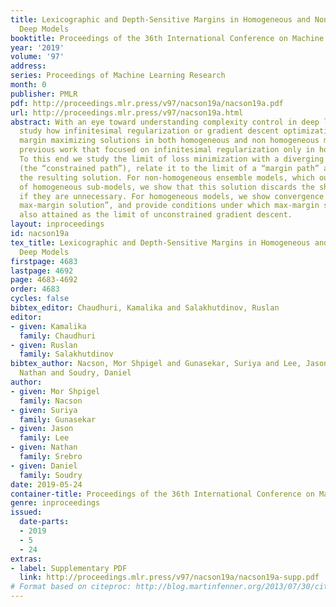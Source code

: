 ```yaml
---
title: Lexicographic and Depth-Sensitive Margins in Homogeneous and Non-Homogeneous
  Deep Models
booktitle: Proceedings of the 36th International Conference on Machine Learning
year: '2019'
volume: '97'
address: 
series: Proceedings of Machine Learning Research
month: 0
publisher: PMLR
pdf: http://proceedings.mlr.press/v97/nacson19a/nacson19a.pdf
url: http://proceedings.mlr.press/v97/nacson19a.html
abstract: With an eye toward understanding complexity control in deep learning, we
  study how infinitesimal regularization or gradient descent optimization lead to
  margin maximizing solutions in both homogeneous and non homogeneous models, extending
  previous work that focused on infinitesimal regularization only in homogeneous models.
  To this end we study the limit of loss minimization with a diverging norm constraint
  (the “constrained path”), relate it to the limit of a “margin path” and characterize
  the resulting solution. For non-homogeneous ensemble models, which output is a sum
  of homogeneous sub-models, we show that this solution discards the shallowest sub-models
  if they are unnecessary. For homogeneous models, we show convergence to a “lexicographic
  max-margin solution”, and provide conditions under which max-margin solutions are
  also attained as the limit of unconstrained gradient descent.
layout: inproceedings
id: nacson19a
tex_title: Lexicographic and Depth-Sensitive Margins in Homogeneous and Non-Homogeneous
  Deep Models
firstpage: 4683
lastpage: 4692
page: 4683-4692
order: 4683
cycles: false
bibtex_editor: Chaudhuri, Kamalika and Salakhutdinov, Ruslan
editor:
- given: Kamalika
  family: Chaudhuri
- given: Ruslan
  family: Salakhutdinov
bibtex_author: Nacson, Mor Shpigel and Gunasekar, Suriya and Lee, Jason and Srebro,
  Nathan and Soudry, Daniel
author:
- given: Mor Shpigel
  family: Nacson
- given: Suriya
  family: Gunasekar
- given: Jason
  family: Lee
- given: Nathan
  family: Srebro
- given: Daniel
  family: Soudry
date: 2019-05-24
container-title: Proceedings of the 36th International Conference on Machine Learning
genre: inproceedings
issued:
  date-parts:
  - 2019
  - 5
  - 24
extras:
- label: Supplementary PDF
  link: http://proceedings.mlr.press/v97/nacson19a/nacson19a-supp.pdf
# Format based on citeproc: http://blog.martinfenner.org/2013/07/30/citeproc-yaml-for-bibliographies/
---
```

